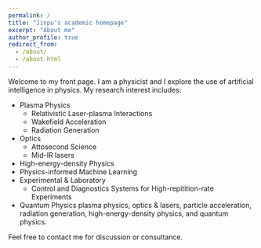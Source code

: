 ```yaml
---
permalink: /
title: "Jinpu's academic homepage"
excerpt: "About me"
author_profile: true
redirect_from: 
  - /about/
  - /about.html
---
```


Welcome to my front page. I am a physicist and I explore the use of artificial intelligence in physics. My research interest includes:
- Plasma Physics
  - Relativistic Laser-plasma Interactions
  - Wakefield Acceleration
  - Radiation Generation
- Optics
  - Attosecond Science
  - Mid-IR lasers
- High-energy-density Physics
- Physics-informed Machine Learning
- Experimental & Laboratory
  - Control and Diagnostics Systems for High-repitition-rate Experiments
- Quantum Physics
plasma physics, optics & lasers, particle acceleration, radiation generation, high-energy-density physics, and quantum physics. 

Feel free to contact me for discussion or consultance.
